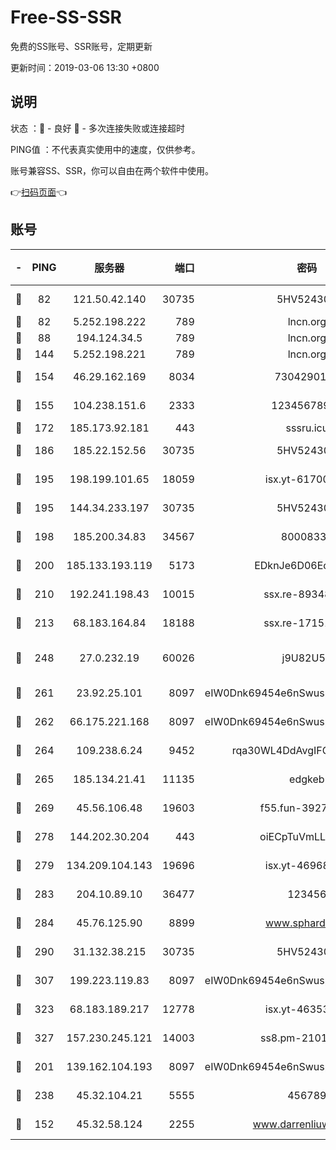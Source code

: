 # Free-SS-SSR

免费的SS账号、SSR账号，定期更新

更新时间：2019-03-06 13:30 +0800

## 说明

状态     ：🙂 - 良好 🙁 - 多次连接失败或连接超时

PING值   ：不代表真实使用中的速度，仅供参考。

账号兼容SS、SSR，你可以自由在两个软件中使用。

👉[扫码页面](https://liesauer.github.io/free-ss-ssr.github.io/)👈

## 账号

|-|PING|服务器|端口|密码|加密方式|区域|
|:----:|:----:|:-----:|-----:|:----:|:----:|:----:|
|🙂|82|121.50.42.140|30735|5HV52430C|aes-256-cfb|JP|
|🙂|82|5.252.198.222|789|lncn.org|rc4|JP|
|🙂|88|194.124.34.5|789|lncn.org|rc4|JP|
|🙂|144|5.252.198.221|789|lncn.org|rc4|JP|
|🙂|154|46.29.162.169|8034|7304290167|aes-256-cfb|RU|
|🙂|155|104.238.151.6|2333|12345678900|aes-256-cfb|JP|
|🙂|172|185.173.92.181|443|sssru.icu|rc4-md5|RU|
|🙂|186|185.22.152.56|30735|5HV52430C|aes-256-cfb|RU|
|🙂|195|198.199.101.65|18059|isx.yt-61700807|aes-256-cfb|US|
|🙂|195|144.34.233.197|30735|5HV52430C|aes-256-cfb|US|
|🙂|198|185.200.34.83|34567|80008331|aes-256-cfb|US|
|🙂|200|185.133.193.119|5173|EDknJe6D06EoWDaw|aes-256-cfb|US|
|🙂|210|192.241.198.43|10015|ssx.re-89348250|aes-256-cfb|US|
|🙂|213|68.183.164.84|18188|ssx.re-17151822|aes-256-cfb|US|
|🙂|248|27.0.232.19|60026|j9U82U53|xchacha20-ietf-poly1305|HK|
|🙂|261|23.92.25.101|8097|eIW0Dnk69454e6nSwuspv9DmS201tQ0D|aes-256-cfb|US|
|🙂|262|66.175.221.168|8097|eIW0Dnk69454e6nSwuspv9DmS201tQ0D|aes-256-cfb|US|
|🙂|264|109.238.6.24|9452|rqa30WL4DdAvgIFG6Fs3znzTa|aes-256-cfb|FR|
|🙂|265|185.134.21.41|11135|edgkeb|aes-256-cfb|GB|
|🙂|269|45.56.106.48|19603|f55.fun-39271360|aes-256-cfb|US|
|🙂|278|144.202.30.204|443|oiECpTuVmLLxk4Ts|aes-256-cfb|US|
|🙂|279|134.209.104.143|19696|isx.yt-46968452|aes-256-cfb|SG|
|🙂|283|204.10.89.10|36477|123456|aes-256-cfb|US|
|🙂|284|45.76.125.90|8899|www.sphard.com|aes-256-cfb|JP|
|🙂|290|31.132.38.215|30735|5HV52430C|aes-256-cfb|US|
|🙂|307|199.223.119.83|8097|eIW0Dnk69454e6nSwuspv9DmS201tQ0D|aes-256-cfb|US|
|🙂|323|68.183.189.217|12778|isx.yt-46353039|aes-256-cfb|SG|
|🙂|327|157.230.245.121|14003|ss8.pm-21010216|aes-256-cfb|SG|
|🙂|201|139.162.104.193|8097|eIW0Dnk69454e6nSwuspv9DmS201tQ0D|aes-256-cfb|JP|
|🙂|238|45.32.104.21|5555|456789|aes-256-cfb|SG|
|🙁|152|45.32.58.124|2255|www.darrenliuwei.com|aes-256-cfb|JP|
